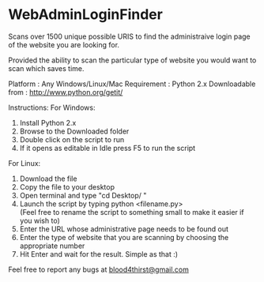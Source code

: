 WebAdminLoginFinder
===================

Scans over 1500 unique possible URIS to find the administraive login page of the website you are looking for.

Provided the ability to scan the particular type of website you would want to scan which saves time. 

Platform : Any Windows/Linux/Mac
Requirement : Python 2.x 
Downloadable from : http://www.python.org/getit/

Instructions: 
For Windows: 
1. Install Python 2.x
2. Browse to the Downloaded folder
3. Double click on the script to run
4. If it opens as editable in Idle press F5 to run the script 

For Linux:
1. Download the file 
2. Copy the file to your desktop 
3. Open terminal and type "cd Desktop/ " 
4. Launch the script by typing python <filename.py>  
(Feel free to rename the script to something small to make it easier if you wish to) 
5. Enter the URL whose administrative page needs to be found out 
7. Enter the type of website that you are scanning by choosing the appropriate number
6. Hit Enter and wait for the result. Simple as that :)   


Feel free to report any bugs at blood4thirst@gmail.com
